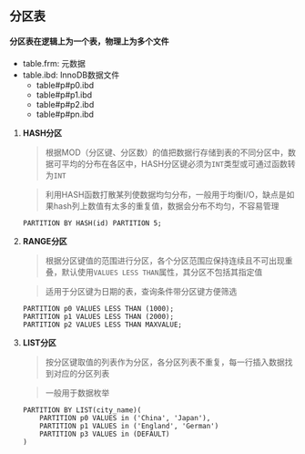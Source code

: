 ## 分区表
#### 分区表在逻辑上为一个表，物理上为多个文件
- table.frm: 元数据
- table.ibd: InnoDB数据文件
  - table#p#p0.ibd
  - table#p#p1.ibd
  - table#p#p2.ibd
  - table#p#pn.ibd

1. **HASH分区**
    > 根据MOD（分区键、分区数）的值把数据行存储到表的不同分区中，数据可平均的分布在各区中，HASH分区键必须为`INT`类型或可通过函数转为`INT`

    > 利用HASH函数打散某列使数据均匀分布，一般用于均衡I/O，缺点是如果hash列上数值有太多的重复值，数据会分布不均匀，不容易管理

    ```
    PARTITION BY HASH(id) PARTITION 5;
    ```

1. **RANGE分区**
    > 根据分区键值的范围进行分区，各个分区范围应保持连续且不可出现重叠，默认使用`VALUES LESS THAN`属性，其分区不包括其指定值

    > 适用于分区键为日期的表，查询条件带分区键方便筛选

    ```
    PARTITION p0 VALUES LESS THAN (1000);
    PARTITION p1 VALUES LESS THAN (2000);
    PARTITION p2 VALUES LESS THAN MAXVALUE;
    ```

1. **LIST分区**
    > 按分区键取值的列表作为分区，各分区列表不重复，每一行插入数据找到对应的分区列表

    > 一般用于数据枚举

    ```
    PARTITION BY LIST(city_name)(
        PARTITION p0 VALUES in ('China', 'Japan'),
        PARTITION p1 VALUES in ('England', 'German')
        PARTITION p3 VALUES in (DEFAULT)
    )
    ```